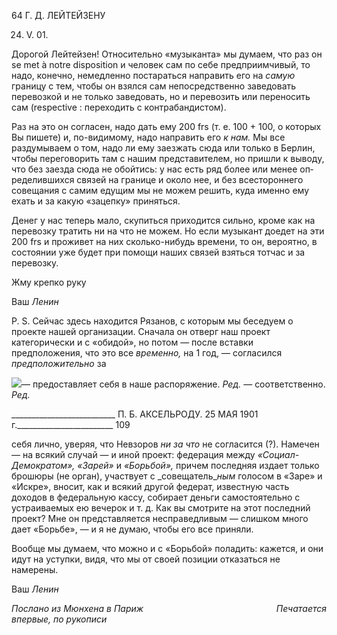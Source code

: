 64 Г. Д. ЛЕЙТЕЙЗЕНУ

24. V. 01.

Дорогой Лейтейзен! Относительно «музыканта» мы думаем, что раз он se met à notre disposition и человек сам по себе предприимчивый, то надо, конечно, немедленно по­стараться направить его на _самую_ границу с тем, чтобы он взялся сам непосредственно заведовать перевозкой и не только заведовать, но и перевозить или переносить сам (respective : переходить с контрабандистом).

Раз на это он согласен, надо дать ему 200 frs (т. е. 100 + 100, о которых Вы пишете) и, по-видимому, надо направить его _к нам._ Мы все раздумываем о том, надо ли ему за­езжать сюда или только в Берлин, чтобы переговорить там с нашим представителем, но пришли к выводу, что без заезда сюда не обойтись: у нас есть ряд более или менее оп­ределившихся связей на границе и около нее, и без всестороннего совещания с самим едущим мы не можем решить, куда именно ему ехать и за какую «зацепку» приняться.

Денег у нас теперь мало, скупиться приходится сильно, кроме как на перевозку тра­тить ни на что не можем. Но если музыкант доедет на эти 200 frs и проживет на них сколько-нибудь времени, то он, вероятно, в состоянии уже будет при помощи наших связей взяться тотчас и за перевозку.

Жму крепко руку

Ваш _Ленин_

P. S. Сейчас здесь находится Рязанов, с которым мы беседуем о проекте нашей орга­низации. Сначала он отверг наш проект категорически и с «обидой», но потом — после вставки предположения, что это все _временно,_ на 1 год, — согласился _предположи­тельно_ за

![](file:///C:/Users/bot32/AppData/Local/Temp/msohtmlclip1/01/clip_image001.png)— предоставляет себя в наше распоряжение. _Ред._ — соответственно. _Ред._

  

__________________________ П. Б. АКСЕЛЬРОДУ. 25 МАЯ 1901 г.________________________ 109

себя лично, уверяя, что Невзоров _ни за что_ не согласится (?). Намечен — на всякий случай — и иной проект: федерация между _«Социал-Демократом», «Зарей»_ и _«Борь­бой»,_ причем последняя издает только брошюры (не орган), участвует с _совещатель­__ным_ голосом в «Заре» и «Искре», вносит, как и всякий другой федерат, известную часть доходов в федеральную кассу, собирает деньги самостоятельно с устраиваемых ею ве­черок и т. д. Как вы смотрите на этот последний проект? Мне он представляется не­справедливым — слишком много дает «Борьбе», — и я не думаю, чтобы его все приня­ли.

Вообще мы думаем, что можно и с «Борьбой» поладить: кажется, и они идут на ус­тупки, видя, что мы от своей позиции отказаться не намерены.

Ваш _Ленин_

_Послано из Мюнхена в Париж_                                                      _Печатается впервые, по рукописи_
